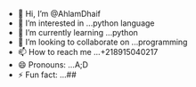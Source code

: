 - 👋 Hi, I’m @AhlamDhaif
- 👀 I’m interested in ...python language
- 🌱 I’m currently learning ...python
- 💞️ I’m looking to collaborate on ...programming
- 📫 How to reach me ...+218915040217
- 😄 Pronouns: ...A;D
- ⚡ Fun fact: ...##

<!---
AhlamDhaif/AhlamDhaif is a ✨ special ✨ repository because its `README.md` (this file) appears on your GitHub profile.
You can click the Preview link to take a look at your changes.
--->
